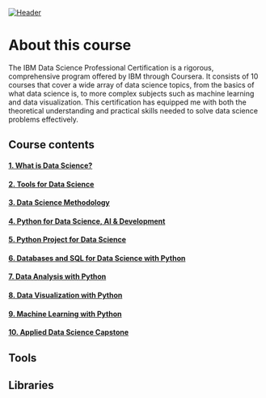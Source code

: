 [![Header](https://user-images.githubusercontent.com/84391594/152703941-8c1b3e93-7358-4274-8c7d-b152d3132814.png)](https://www.coursera.org/professional-certificates/ibm-data-science)

# About this course
The IBM Data Science Professional Certification is a rigorous, comprehensive program offered by IBM through Coursera. It consists of 10 courses that cover a wide array of data science topics, from the basics of what data science is, to more complex subjects such as machine learning and data visualization. This certification has equipped me with both the theoretical understanding and practical skills needed to solve data science problems effectively.


## Course contents
#### [1. What is Data Science?](https://github.com/imjustha/IBM_DataScienceProfessional_Certificate/blob/main/1.%20What%20is%20Data%20Science/README.md)
#### [2. Tools for Data Science]()
#### [3. Data Science Methodology]()
#### [4. Python for Data Science, AI & Development]()
#### [5. Python Project for Data Science]()
#### [6. Databases and SQL for Data Science with Python]()
#### [7. Data Analysis with Python]()
#### [8. Data Visualization with Python]()
#### [9. Machine Learning with Python]()
#### [10. Applied Data Science Capstone]()

## Tools

## Libraries
